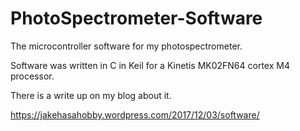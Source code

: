 # PhotoSpectrometer-Software
The microcontroller software for my photospectrometer.

Software was written in C in Keil for a Kinetis MK02FN64 cortex M4 processor.

There is a write up on my blog about it.

https://jakehasahobby.wordpress.com/2017/12/03/software/
